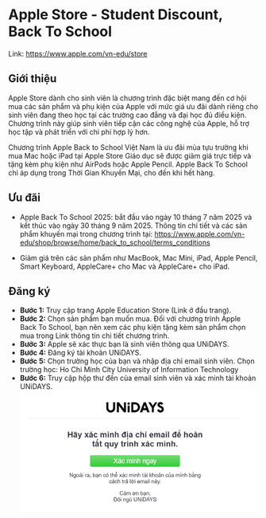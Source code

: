 # Apple Store - Student Discount, Back To School 

Link: https://www.apple.com/vn-edu/store 

## Giới thiệu

Apple Store dành cho sinh viên là chương trình đặc biệt mang đến cơ hội mua các sản phẩm và phụ kiện của Apple với mức giá ưu đãi dành riêng cho sinh viên đang theo học tại các trường cao đẳng và đại học đủ điều kiện. Chương trình này giúp sinh viên tiếp cận các công nghệ của Apple, hỗ trợ học tập và phát triển với chi phí hợp lý hơn.

Chương trình Apple Back to School Việt Nam là ưu đãi mùa tựu trường khi mua Mac hoặc iPad tại Apple Store Giáo dục sẽ được giảm giá trực tiếp và tặng kèm phụ kiện như AirPods hoặc Apple Pencil. Apple Back To School chỉ áp dụng trong Thời Gian Khuyến Mại, cho đến khi hết hàng. 

## Ưu đãi
- Apple Back To School 2025: bắt đầu vào ngày 10 tháng 7 năm 2025 và kết thúc vào ngày 30 tháng 9 năm 2025. 
    Thông tin chi tiết và các sản phẩm khuyến mại trong chương trình tại: https://www.apple.com/vn-edu/shop/browse/home/back_to_school/terms_conditions 

- Giảm giá trên các sản phẩm như MacBook, Mac Mini, iPad, Apple Pencil, Smart Keyboard, AppleCare+ cho Mac và AppleCare+ cho iPad.

## Đăng ký

- **Bước 1:** Truy cập trang Apple Education Store (Link ở đầu trang).
- **Bước 2:** Chọn sản phẩm bạn muốn mua. 
    Đối với chương trình Apple Back To School, bạn nên xem các phụ kiện tặng kèm sản phẩm chọn mua trong Link thông tin chi tiết chương trình.
- **Bước 3:** Apple sẽ xác thực bạn là sinh viên thông qua UNiDAYS.
- **Bước 4:** Đăng ký tài khoản UNiDAYS.
- **Bước 5:** Chọn trường học của bạn và nhập địa chỉ email sinh viên.
    Chọn trường học: Ho Chi Minh City University of Information Technology
- **Bước 6:** Truy cập hộp thư đến của email sinh viên và xác minh tài khoản UNiDAYS.
![alt text](images/image-3.png)
